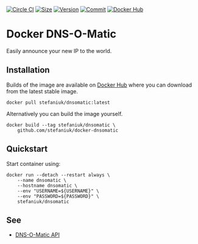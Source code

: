 [![Circle CI](https://circleci.com/gh/stefaniuk/docker-dnsomatic.svg?style=shield "CircleCI")](https://circleci.com/gh/stefaniuk/docker-dnsomatic)&nbsp;[![Size](https://images.microbadger.com/badges/image/stefaniuk/dnsomatic.svg)](http://microbadger.com/images/stefaniuk/dnsomatic)&nbsp;[![Version](https://images.microbadger.com/badges/version/stefaniuk/dnsomatic.svg)](http://microbadger.com/images/stefaniuk/dnsomatic)&nbsp;[![Commit](https://images.microbadger.com/badges/commit/stefaniuk/dnsomatic.svg)](http://microbadger.com/images/stefaniuk/dnsomatic)&nbsp;[![Docker Hub](https://img.shields.io/docker/pulls/stefaniuk/dnsomatic.svg)](https://hub.docker.com/r/stefaniuk/dnsomatic/)

Docker DNS-O-Matic
==================

Easily announce your new IP to the world.

Installation
------------

Builds of the image are available on [Docker Hub](https://hub.docker.com/r/stefaniuk/dnsomatic/) where you can download from the latest stable image.

    docker pull stefaniuk/dnsomatic:latest

Alternatively you can build the image yourself.

    docker build --tag stefaniuk/dnsomatic \
        github.com/stefaniuk/docker-dnsomatic

Quickstart
----------

Start container using:

    docker run --detach --restart always \
        --name dnsomatic \
        --hostname dnsomatic \
        --env "USERNAME=${USERNAME}" \
        --env "PASSWORD=${PASSWORD}" \
        stefaniuk/dnsomatic

See
---

- [DNS-O-Matic API](https://www.dnsomatic.com/wiki/api)
